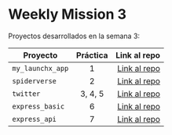 # Weekly Mission 3

Proyectos desarrollados en la semana 3:

| Proyecto | Práctica | Link al repo |
| ------------- |:-------------:| -----:|
|`my_launchx_app`|1|[Link al repo](https://github.com/HectorGbravo/playbook/tree/main/weekly_mission_3/my_launchx_app)|
|`spiderverse`|2|[Link al repo](https://github.com/HectorGbravo/playbook/tree/main/weekly_mission_3/Spiderverse)|
|`twitter`|3, 4, 5|[Link al repo](https://github.com/HectorGbravo/playbook/tree/main/weekly_mission_3/tweeter)|
|`express_basic`|6|[Link al repo](https://github.com/LaunchX-InnovaccionVirtual/MissionNodeJS)|
|`express_api`|7|[Link al repo](https://github.com/LaunchX-InnovaccionVirtual/MissionNodeJS)|
